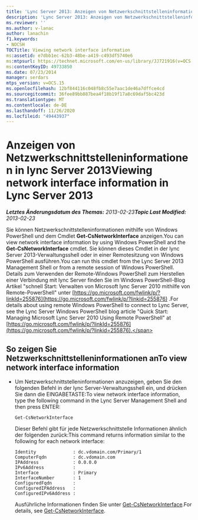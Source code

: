 ```yaml
---
title: 'Lync Server 2013: Anzeigen von Netzwerkschnittstelleninformationen'
description: 'Lync Server 2013: Anzeigen von Netzwerkschnittstelleninformationen'
ms.reviewer: ''
ms.author: v-lanac
author: lanachin
f1.keywords:
- NOCSH
TOCTitle: Viewing network interface information
ms:assetid: e7dbb1ec-62b3-48be-a419-c493df5740e6
ms:mtpsurl: https://technet.microsoft.com/en-us/library/JJ721916(v=OCS.15)
ms:contentKeyID: 49733850
ms.date: 07/23/2014
manager: serdars
mtps_version: v=OCS.15
ms.openlocfilehash: 12bf844116c048fb8c55e7aac1de46a7dffce4cd
ms.sourcegitcommit: 36fee89bb887bea4f18b19f17a8c69daf5bc423d
ms.translationtype: MT
ms.contentlocale: de-DE
ms.lasthandoff: 11/26/2020
ms.locfileid: "49443937"
---
```

# <a name="viewing-network-interface-information-in-lync-server-2013"></a><span data-ttu-id="87e72-103">Anzeigen von Netzwerkschnittstelleninformationen in lync Server 2013</span><span class="sxs-lookup"><span data-stu-id="87e72-103">Viewing network interface information in Lync Server 2013</span></span>

<div data-xmlns="http://www.w3.org/1999/xhtml">

<div class="topic" data-xmlns="http://www.w3.org/1999/xhtml" data-msxsl="urn:schemas-microsoft-com:xslt" data-cs="https://msdn.microsoft.com/">

<div data-asp="https://msdn2.microsoft.com/asp">



</div>

<div id="mainSection">

<div id="mainBody"><span data-ttu-id="87e72-104">

<span> </span></span><span class="sxs-lookup"><span data-stu-id="87e72-104">

<span> </span></span></span>

<span data-ttu-id="87e72-105">_**Letztes Änderungsdatum des Themas:** 2013-02-23_</span><span class="sxs-lookup"><span data-stu-id="87e72-105">_**Topic Last Modified:** 2013-02-23_</span></span>

<span data-ttu-id="87e72-106">Sie können Netzwerkschnittstelleninformationen mithilfe von Windows PowerShell und dem Cmdlet **Get-CsNetworkInterface** anzeigen.</span><span class="sxs-lookup"><span data-stu-id="87e72-106">You can view network interface information by using Windows PowerShell and the **Get-CsNetworkInterface** cmdlet.</span></span> <span data-ttu-id="87e72-107">Sie können dieses Cmdlet in der lync Server 2013-Verwaltungsshell oder in einer Remotesitzung von Windows PowerShell ausführen.</span><span class="sxs-lookup"><span data-stu-id="87e72-107">You can run this cmdlet from the Lync Server 2013 Management Shell or from a remote session of Windows PowerShell.</span></span> <span data-ttu-id="87e72-108">Details zum Verwenden der Remote-Windows PowerShell zum Herstellen einer Verbindung mit lync Server finden Sie im Windows PowerShell-Blog Artikel "schnell Start: Verwalten von Microsoft lync Server 2010 mithilfe von Remote-PowerShell" unter [https://go.microsoft.com/fwlink/p/?linkId=255876](https://go.microsoft.com/fwlink/p/?linkid=255876) .</span><span class="sxs-lookup"><span data-stu-id="87e72-108">For details about using remote Windows PowerShell to connect to Lync Server, see the Lync Server Windows PowerShell blog article "Quick Start: Managing Microsoft Lync Server 2010 Using Remote PowerShell" at [https://go.microsoft.com/fwlink/p/?linkId=255876](https://go.microsoft.com/fwlink/p/?linkid=255876).</span></span>

<div>

## <a name="to-view-network-interface-information"></a><span data-ttu-id="87e72-109">So zeigen Sie Netzwerkschnittstelleninformationen an</span><span class="sxs-lookup"><span data-stu-id="87e72-109">To view network interface information</span></span>

  - <span data-ttu-id="87e72-110">Um Netzwerkschnittstelleninformationen anzuzeigen, geben Sie den folgenden Befehl in der lync Server-Verwaltungsshell ein, und drücken Sie dann die EINGABETASTE:</span><span class="sxs-lookup"><span data-stu-id="87e72-110">To view network interface information, type the following command in the Lync Server Management Shell and then press ENTER:</span></span>
    
        Get-CsNetworkInterface
    
    <span data-ttu-id="87e72-111">Dieser Befehl gibt für jede Netzwerkschnittstelle Informationen ähnlich der folgenden zurück:</span><span class="sxs-lookup"><span data-stu-id="87e72-111">This command returns information similar to the following for each network interface:</span></span>
    
        Identity              : dc.vdomain.com/Primary/1
        ComputerFqdn          : dc.vdomain.com
        IPAddress             : 0.0.0.0
        IPv6Address           :
        Interface             : Primary
        InterfaceNumber       : 1
        ConfiguredFqdn        :
        ConfiguredIPAddress   :
        ConfiguredIPv6Address :
    
    <span data-ttu-id="87e72-112">Ausführliche Informationen finden Sie unter [Get-CsNetworkInterface](https://docs.microsoft.com/powershell/module/skype/Get-CsNetworkInterface).</span><span class="sxs-lookup"><span data-stu-id="87e72-112">For details, see [Get-CsNetworkInterface](https://docs.microsoft.com/powershell/module/skype/Get-CsNetworkInterface).</span></span>

<span data-ttu-id="87e72-113"></div>

</div>

<span> </span>

</div>

</div>

</span><span class="sxs-lookup"><span data-stu-id="87e72-113"></div>

</div>

<span> </span>

</div>

</div>

</span></span></div>

